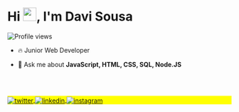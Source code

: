 <h1 align="left">Hi <img src="https://raw.githubusercontent.com/kaueMarques/kaueMarques/master/hi.gif" height="30px">, I'm Davi Sousa</h1>
<p align="left"> <img src="https://komarev.com/ghpvc/?username=devDaviSousa&color=yellow" alt="Profile views" /> </p>

- 🔥 Junior Web Developer  

- 💬 Ask me about **JavaScript, HTML, CSS, SQL, Node.JS**

<!--

## Contact
## 🛠 &nbsp;Tech Stack

![JavaScript](https://img.shields.io/badge/-JavaScript-05122A?style=flat&logo=javascript)&nbsp;
![Node.js](https://img.shields.io/badge/-Node.js-05122A?style=flat&logo=node.js)&nbsp;
![HTML](https://img.shields.io/badge/-HTML-05122A?style=flat&logo=HTML5)&nbsp;
![CSS](https://img.shields.io/badge/-CSS-05122A?style=flat&logo=CSS3&logoColor=1572B6)&nbsp;
![React](https://img.shields.io/badge/-React-05122A?style=flat&logo=react)&nbsp;
![Git](https://img.shields.io/badge/-Git-05122A?style=flat&logo=git)&nbsp;
![GitHub](https://img.shields.io/badge/-GitHub-05122A?style=flat&logo=github)&nbsp;
![Markdown](https://img.shields.io/badge/-Markdown-05122A?style=flat&logo=markdown)&nbsp;
![Visual Studio Code](https://img.shields.io/badge/-Visual%20Studio%20Code-05122A?style=flat&logo=visual-studio-code&logoColor=007ACC)&nbsp;
![PostgreSQL](https://img.shields.io/badge/-PostgreSQL-05122A?style=flat&logo=postgresql)&nbsp;
![SQLite](https://img.shields.io/badge/-SQLite-05122A?style=flat&logo=sqlite)&nbsp;

<br><br>

## ⚙️ &nbsp;GitHub Analytics

<p align="left">
<img width="530em" src="https://github-readme-stats.vercel.app/api?username=maykbrito&show_icons=true&theme=vision-friendly-dark" alt="maykbrito's stats"/>
<img width="530em" src="https://github-readme-stats.vercel.app/api/top-langs/?username=maykbrito&layout=compact&theme=vision-friendly-dark" alt="maykbrito's most languages"/>
</p>
-->

<br><br>

<p align="left" style="background:yellow">
<a href="https://twitter.com/manosdavisc" target="_blank">
  <img align="center" src="https://img.shields.io/badge/-davisousa-05122A?style=flat&logo=twitter" alt="twitter"/>  
</a>
<a href="https://linkedin.com/in/davisousa31392a182" target="_blank">
  <img align="center" src="https://img.shields.io/badge/-davisousa-05122A?style=flat&logo=linkedin" alt="linkedin"/>
</a>
<a href="https://instagram.com/davi_s.c" target="_blank">
 <img align="center" src="https://img.shields.io/badge/-davisousa-05122A?style=flat&logo=instagram" alt="instagram"/>
</a>

</p>

<!--

<img width="490em" src="https://github-readme-twitter-gazf.vercel.app/api?id=maykbrito&layout=wide&show_reply=off&show_retweet=off" />


**maykbrito/maykbrito** is a ✨ _special_ ✨ repository because its `README.md` (this file) appears on your GitHub profile.

Here are some ideas to get you started:

- 🔭 I’m currently working on ...
- 🌱 I’m currently learning ...
- 👯 I’m looking to collaborate on ...
- 🤔 I’m looking for help with ...
- 💬 Ask me about ...
- 📫 How to reach me: ...
- 😄 Pronouns: ...
- ⚡ Fun fact: ...
-->
